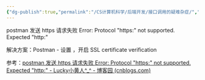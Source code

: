 ```yaml
---
{"dg-publish":true,"permalink":"/CS计算机科学/后端开发/接口调用的疑难杂症/","noteIcon":"","created":"2024-06-22T22:30:28.728+08:00","updated":"2024-04-23T23:57:42.000+08:00"}
---
```



postman 发送 https 请求失败 Error: Protocol "https:" not supported. Expected "http:"

解决方案：Postman - 设置 ，开启   SSL certificate verification

参考：[postman 发送 https 请求失败 Error: Protocol "https:" not supported. Expected "http:" - Lucky小黄人^_^ - 博客园 (cnblogs.com)](https://www.cnblogs.com/hi3254014978/p/17383310.html)
